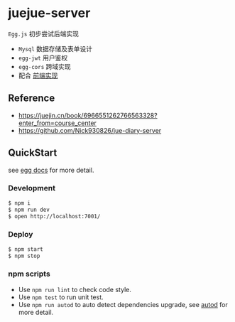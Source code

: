 # juejue-server

`Egg.js` 初步尝试后端实现

- `Mysql` 数据存储及表单设计
- `egg-jwt` 用户鉴权
- `egg-cors` 跨域实现
- 配合 [前端实现](https://github.com/Jinx-FX/juejue-h5)

## Reference

- https://juejin.cn/book/6966551262766563328?enter_from=course_center
- https://github.com/Nick930826/jue-diary-server

## QuickStart

<!-- add docs here for user -->

see [egg docs][egg] for more detail.

### Development

```bash
$ npm i
$ npm run dev
$ open http://localhost:7001/
```

### Deploy

```bash
$ npm start
$ npm stop
```

### npm scripts

- Use `npm run lint` to check code style.
- Use `npm test` to run unit test.
- Use `npm run autod` to auto detect dependencies upgrade, see [autod](https://www.npmjs.com/package/autod) for more detail.


[egg]: https://eggjs.org